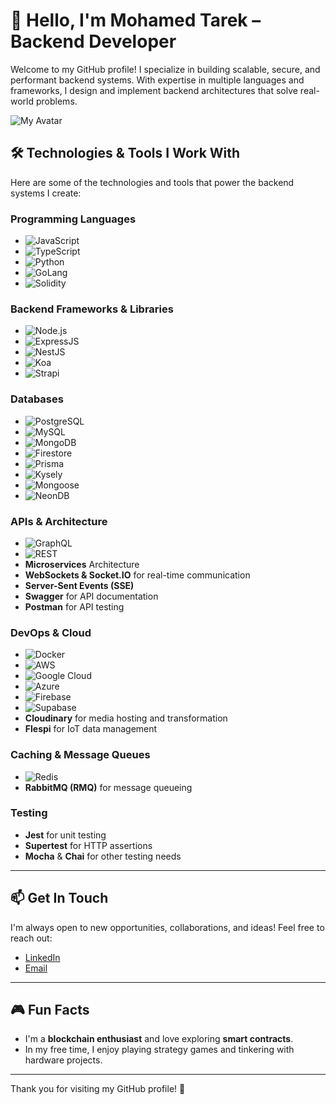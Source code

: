 # 👋 Hello, I'm **Mohamed Tarek** – Backend Developer

Welcome to my GitHub profile! I specialize in building scalable, secure, and performant backend systems. With expertise in multiple languages and frameworks, I design and implement backend architectures that solve real-world problems.

![My Avatar]([https://www.linkedin.com/in/mohamed-tarek-fouad/overlay/background-image/](https://imgur.com/undefined))

## 🛠️ Technologies & Tools I Work With

Here are some of the technologies and tools that power the backend systems I create:

### Programming Languages
- ![JavaScript](https://img.shields.io/badge/JavaScript-F7DF1E?style=flat&logo=javascript&logoColor=black)
- ![TypeScript](https://img.shields.io/badge/TypeScript-3178C6?style=flat&logo=typescript&logoColor=white)
- ![Python](https://img.shields.io/badge/Python-3776AB?style=flat&logo=python&logoColor=white)
- ![GoLang](https://img.shields.io/badge/Go-00ADD8?style=flat&logo=go&logoColor=white)
- ![Solidity](https://img.shields.io/badge/Solidity-363636?style=flat&logo=solidity&logoColor=white)

### Backend Frameworks & Libraries
- ![Node.js](https://img.shields.io/badge/Node.js-339933?style=flat&logo=node.js&logoColor=white)
- ![ExpressJS](https://img.shields.io/badge/Express.js-000000?style=flat&logo=express&logoColor=white)
- ![NestJS](https://img.shields.io/badge/NestJS-E0234E?style=flat&logo=nestjs&logoColor=white)
- ![Koa](https://img.shields.io/badge/Koa-000000?style=flat&logo=koa&logoColor=white)
- ![Strapi](https://img.shields.io/badge/Strapi-2E7AE1?style=flat&logo=strapi&logoColor=white)

### Databases
- ![PostgreSQL](https://img.shields.io/badge/PostgreSQL-336791?style=flat&logo=postgresql&logoColor=white)
- ![MySQL](https://img.shields.io/badge/MySQL-4479A1?style=flat&logo=mysql&logoColor=white)
- ![MongoDB](https://img.shields.io/badge/MongoDB-47A248?style=flat&logo=mongodb&logoColor=white)
- ![Firestore](https://img.shields.io/badge/Firestore-FFCA28?style=flat&logo=googlefirestore&logoColor=black)
- ![Prisma](https://img.shields.io/badge/Prisma-2D3748?style=flat&logo=prisma&logoColor=white)
- ![Kysely](https://img.shields.io/badge/Kysely-FF5F00?style=flat&logo=kysely&logoColor=white)
- ![Mongoose](https://img.shields.io/badge/Mongoose-880000?style=flat&logo=mongoose&logoColor=white)
- ![NeonDB](https://img.shields.io/badge/NeonDB-FF7A00?style=flat&logo=neondb&logoColor=white)

### APIs & Architecture
- ![GraphQL](https://img.shields.io/badge/GraphQL-E10098?style=flat&logo=graphql&logoColor=white)
- ![REST](https://img.shields.io/badge/REST-000000?style=flat&logo=swagger&logoColor=white)
- **Microservices** Architecture
- **WebSockets & Socket.IO** for real-time communication
- **Server-Sent Events (SSE)**
- **Swagger** for API documentation
- **Postman** for API testing

### DevOps & Cloud
- ![Docker](https://img.shields.io/badge/Docker-2496ED?style=flat&logo=docker&logoColor=white)
- ![AWS](https://img.shields.io/badge/AWS-232F3E?style=flat&logo=amazonaws&logoColor=white)
- ![Google Cloud](https://img.shields.io/badge/Google_Cloud-4285F4?style=flat&logo=googlecloud&logoColor=white)
- ![Azure](https://img.shields.io/badge/Azure-0089D6?style=flat&logo=microsoftazure&logoColor=white)
- ![Firebase](https://img.shields.io/badge/Firebase-FFCA28?style=flat&logo=firebase&logoColor=black)
- ![Supabase](https://img.shields.io/badge/Supabase-3ECF8E?style=flat&logo=supabase&logoColor=white)
- **Cloudinary** for media hosting and transformation
- **Flespi** for IoT data management

### Caching & Message Queues
- ![Redis](https://img.shields.io/badge/Redis-DC382D?style=flat&logo=redis&logoColor=white)
- **RabbitMQ (RMQ)** for message queueing

### Testing
- **Jest** for unit testing
- **Supertest** for HTTP assertions
- **Mocha** & **Chai** for other testing needs

---


## 📫 Get In Touch

I'm always open to new opportunities, collaborations, and ideas! Feel free to reach out:

- [LinkedIn](https://www.linkedin.com/in/mohamed-tarek-fouad/)
- [Email](mohamed.tarek.fouad619@gmail.com)
---

## 🎮 Fun Facts
- I'm a **blockchain enthusiast** and love exploring **smart contracts**.
- In my free time, I enjoy playing strategy games and tinkering with hardware projects.

---

Thank you for visiting my GitHub profile! 🙌

